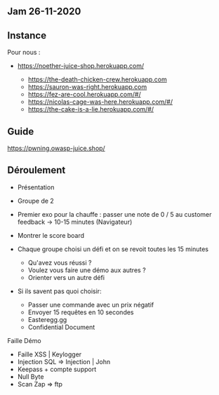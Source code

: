 Jam  26-11-2020
----

Instance
----

Pour nous :
- https://noether-juice-shop.herokuapp.com/

	- https://the-death-chicken-crew.herokuapp.com
	- https://sauron-was-right.herokuapp.com
	- https://fez-are-cool.herokuapp.com/#/
	- https://nicolas-cage-was-here.herokuapp.com/#/
	- https://the-cake-is-a-lie.herokuapp.com/#/

Guide
-----

https://pwning.owasp-juice.shop/

Déroulement
-----

- Présentation
- Groupe de 2

- Premier exo pour la chauffe : passer une note de 0 / 5 au customer feedback -> 10-15 minutes (Navigateur)
	
- Montrer le score board
- Chaque groupe choisi un défi et on se revoit toutes les 15 minutes
	- Qu'avez vous réussi ?
	- Voulez vous faire une démo aux autres ?
	- Orienter vers un autre défi

- Si ils savent pas quoi choisir:
	- Passer une commande avec un prix négatif
	- Envoyer 15 requêtes en 10 secondes
	- Easteregg.gg
	- Confidential Document

Faille Démo
* Faille XSS | Keylogger
* Injection SQL => Injection | John 
* Keepass + compte support
* Null Byte
* Scan Zap => ftp


